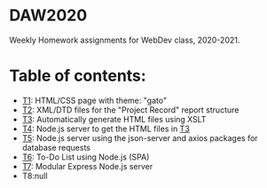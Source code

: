 # DAW2020
Weekly Homework assignments for WebDev class, 2020-2021.

Table of contents:
======
* <a href="T1">T1</a>: HTML/CSS page with theme: "gato"</br>
* <a href="T2">T2</a>: XML/DTD files for the "Project Record" report structure</br>
* <a href="T3">T3</a>: Automatically generate HTML files using XSLT</br>
* <a href="T4">T4</a>: Node.js server to get the HTML files in <a href=T3>T3<a></br>
* <a href="T5">T5</a>: Node.js server using the json-server and axios packages for database requests</br>
* <a href="T6">T6</a>: To-Do List using Node.js (SPA)</br>
* <a href="T7">T7</a>: Modular Express Node.js server</br>
* T8:null</br>
